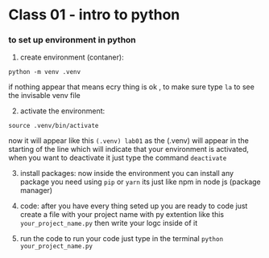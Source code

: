 # Class 01 - intro to python

### to set up environment in python

1. create environment (contaner):
```
python -m venv .venv
```
if nothing appear that means ecry thing is ok , to make sure type `la` to see the invisable venv file

2. activate the environment:
```
source .venv/bin/activate
```
now it will appear like this `(.venv) lab01` as the (.venv) will appear in the starting of the line which will indicate that your environment is activated, when you want to deactivate it just type the command `deactivate`

3. install packages:
 now inside the environment you can install any package you need using `pip` or `yarn` its just like npm in node js (package manager)
 
 4. code:
 after you have every thing seted up you are ready to code just create a file with your project name with py extention like this `your_project_name.py` then write your logc
 inside of it 
   5. run the code
to run your code just type in the terminal `python your_project_name.py`
 
 
 


